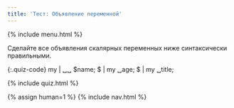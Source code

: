 ```yaml
---
title: 'Тест: Объявление переменной'
---
```


{% include menu.html %}

Сделайте все объявления скалярных переменных ниже синтаксически правильными.

{:.quiz-code}
my | ␣␣ $name;
$ | my ␣age;
$ | my ␣title;

{% include quiz.html %}

{% assign human=1 %}
{% include nav.html %}
